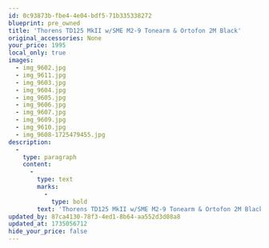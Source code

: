 ```yaml
---
id: 0c93873b-fbe4-4e04-bdf5-71b335338272
blueprint: pre_owned
title: 'Thorens TD125 MkII w/SME M2-9 Tonearm & Ortofon 2M Black'
original_accessories: None
your_price: 1995
local_only: true
images:
  - img_9602.jpg
  - img_9611.jpg
  - img_9603.jpg
  - img_9604.jpg
  - img_9605.jpg
  - img_9606.jpg
  - img_9607.jpg
  - img_9609.jpg
  - img_9610.jpg
  - img_9608-1725479455.jpg
description:
  -
    type: paragraph
    content:
      -
        type: text
        marks:
          -
            type: bold
        text: 'Thorens TD125 MkII w/SME M2-9 Tonearm & Ortofon 2M Black. Unit was totally restored by a Thorens expert and is in immaculate condition. A superb sounding vintage table in pristine shape! Cartridge has roughly 30 hours of usage. '
updated_by: 87ca4130-78f3-4ed1-8b64-aa552d3d08a8
updated_at: 1735056712
hide_your_price: false
---
```

